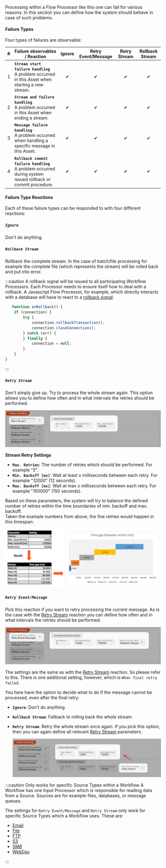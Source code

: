 Processing within a Flow Processor like this one can fail for various reasons.
In this section you can define how the system should behave in case of such problems.

#### Failure Types

Four types of failures are observable:

| # | Failure observables / Reaction                                                                                   | Ignore | Retry Event/Message | Retry Stream | Rollback Stream | 
|:--|------------------------------------------------------------------------------------------------------------------|:------:|:-------------------:|:------------:|:---------------:|
| 1 | **`Stream start failure handling`**<br/>A problem occurred in this Asset when starting a new stream.             |   ✔    |          ✔          |      ✔       |        ✔        |
| 2 | **`Stream end failure handling`**<br/>A problem occurred in this Asset when ending a stream.                     |   ✔    |          ✔          |      ✔       |        ✔        |
| 3 | **`Message failure handling`**<br/>A problem occurred when handling a specific message in this Asset.            |   ✔    |          ✔          |      ✔       |        ✔        |
| 4 | **`Rollback commit failure handling`**<br/>A problem occurred during system issued rollback or commit procedure. |   ✔    |          ✔          |      ✔       |        ✔        |

#### Failure Type Reactions

Each of these failure types can be responded to with four different reactions:

##### `Ignore`

Don't do anything.

##### `Rollback Stream`

Rollback the complete stream. In the case of batch/file processing for example the complete file (which represents the stream) will be rolled back and put into error.

:::caution
A rollback signal will be issued to all participating Workflow Processors.
Each Processor needs to ensure itself how to deal with a rollback.
A Javascript Flow Processor, for example, which directly interacts with a database will have to react to a [rollback signal](/docs/lang-ref/javascript/API/classes/JavaScriptProcessor#onrollback):

```js title="Rollback example in Javascript"
   function onRollback() {
    if (connection) {
        try {
            connection.rollbackTransaction();
            connection.closeConnection();
        } catch (err) {
        } finally {
            connection = null;
        }
    }
}
```

:::

##### `Retry Stream`

Don't simply give up. Try to process the whole stream again.
This option allows you to define how often and in what intervals the retries should be performed.

![Failure Handling Retry Stream](._failure-handling-flow_images/fca3f27b.png)

**Stream Retry Settings**

* **`Max. Retries`**: The number of retries which should be performed. For example "_5_".
* **`Min. Backoff [ms]`**: Wait at least x milliseconds between each retry. For example "_12000_" (12 seconds).
* **`Max. Backoff [ms]`**: Wait at max x milliseconds between each retry. For example "_150000_" (150 seconds).

Based on these parameters, the system will try to balance the defined number of retries within the time boundaries of min. backoff and max. backoff.  
Taken the example numbers from above, the five retries would happen in this timespan:

![Failure Retry Stream Handling](._failure-handling-flow_images/dd9ce7d7.png)

##### `Retry Event/Message`

Pick this reaction if you want to retry processing the current message.
As is the case with the [Retry Stream](#retry-stream) reaction you can define how often and in what intervals the retries should be performed.

![Failure Retry Event/Message Handling](._failure-handling-flow_images/6b7e1e15.png)

The settings are the same as with the [Retry Stream](#retry-stream) reaction. So please refer to this.
There is one additional setting, however, which is `When final retry failed`.

You here have the option to decide what to do if the message cannot be processed, even after the final retry:

* **`Ignore`**: Don't do anything.
* **`Rollback Stream`**: Fallback to rolling back the whole stream.
* **`Retry Stream`**: Retry the whole stream once again.
  If you pick this option, then you can again define all relevant [Retry Stream](#retry-stream) parameters.

  ![Failure Retry Event/Message -> Retry Stream Handling](._failure-handling-flow_images/db677ef3.png)

:::caution Only works for specific Source Types within a Workflow
A Workflow has one Input Processor which is responsible for reading data from a Source.
Sources are for example files, databases, or message queues.

The settings for `Retry Event/Message` and `Retry Stream` only work for specific Source Types which a Workflow uses.
These are:
- [Email](/docs/assets/sources/asset-source-email)
- [File](/docs/assets/sources/asset-source-file)
- [FTP](/docs/assets/sources/asset-source-ftp)
- [S3](/docs/assets/sources/asset-source-s3)
- [SMB](/docs/assets/sources/asset-source-smb)
- [WebDav](/docs/assets/sources/asset-source-webdav)


:::

